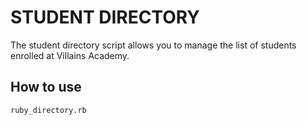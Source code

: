 # STUDENT DIRECTORY #

The student directory script allows you to manage the list of students enrolled
at Villains Academy.

## How to use ##

```shell
ruby_directory.rb
```